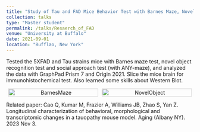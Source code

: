 ```yaml
---
title: "Study of Tau and FAD Mice Behavior Test with Barnes Maze, Novel Object Task, and Social Preference Task"
collection: talks
type: "Master student"
permalink: /talks/Resaerch_of_FAD
venue: "University at Buffalo"
date: 2021-09-01
location: "Bufflao, New York"
---
```


Tested the 5XFAD and Tau strains mice with Barnes maze test, novel object recognition test and social approach test (with ANY-maze), and analyzed the data with GraphPad Prism 7 and Origin 2021. Slice the mice brain for immunohistochemical test. Also learned some skills about Western Blot.

<div style="display: flex; flex-wrap: wrap; justify-content: space-between; margin: 0 auto;">  
    <div style="flex-basis: 48%; margin: 0 1%; text-align: center;">  
        <img src="https://shengkai24.github.io/images/BarnesMaze.jpg" alt="BarnesMaze" style="width: 100%; height: auto;">  
    </div>  
    <div style="flex-basis: 48%; margin: 0 1%; text-align: center;">  
        <img src="https://shengkai24.github.io/images/NovelObjectRecognitionTest.png" alt="NovelObject" style="width: 100%; height: auto;">  
    </div>  
</div>

Related paper: Cao Q, Kumar M, Frazier A, Williams JB, Zhao S, Yan Z. Longitudinal characterization of behavioral, morphological and transcriptomic changes in a tauopathy mouse model. Aging (Albany NY). 2023 Nov 3.
